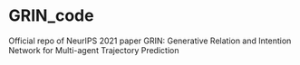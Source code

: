 # GRIN_code
Official  repo of NeurIPS 2021 paper GRIN:  Generative Relation and Intention Network for Multi-agent Trajectory Prediction
